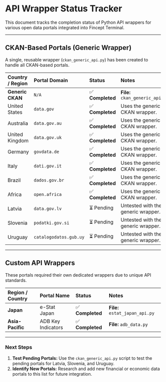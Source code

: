 # API Wrapper Status Tracker

This document tracks the completion status of Python API wrappers for various open data portals integrated into Fincept Terminal.

---

## CKAN-Based Portals (Generic Wrapper)

A single, reusable wrapper (`ckan_generic_api.py`) has been created to handle all CKAN-based portals.

| Country / Region | Portal Domain | Status | Notes |
| :--- | :--- | :--- | :--- |
| **Generic CKAN** | `N/A` | ✅ **Completed** | **File:** `ckan_generic_api.py` |
| United States | `data.gov` | ✅ **Completed** | Uses the generic CKAN wrapper. |
| Australia | `data.gov.au` | ✅ **Completed** | Uses the generic CKAN wrapper. |
| United Kingdom | `data.gov.uk` | ✅ **Completed** | Uses the generic CKAN wrapper. |
| Germany | `govdata.de` | ✅ **Completed** | Uses the generic CKAN wrapper. |
| Italy | `dati.gov.it` | ✅ **Completed** | Uses the generic CKAN wrapper. |
| Brazil | `dados.gov.br` | ✅ **Completed** | Uses the generic CKAN wrapper. |
| Africa | `open.africa` | ✅ **Completed** | Uses the generic CKAN wrapper. |
| Latvia | `data.gov.lv` | ⏳ Pending | Untested with the generic wrapper. |
| Slovenia | `podatki.gov.si` | ⏳ Pending | Untested with the generic wrapper. |
| Uruguay | `catalogodatos.gub.uy`| ⏳ Pending | Untested with the generic wrapper. |

---

## Custom API Wrappers

These portals required their own dedicated wrappers due to unique API standards.

| Region / Country | Portal Name | Status | Notes |
| :--- | :--- | :--- | :--- |
| **Japan** | e-Stat Japan | ✅ **Completed** | **File:** `estat_japan_api.py` |
| **Asia-Pacific**| ADB Key Indicators | ✅ **Completed** | **File:** `adb_data.py` |

---

### Next Steps

1.  **Test Pending Portals:** Use the `ckan_generic_api.py` script to test the pending portals for Latvia, Slovenia, and Uruguay.
2.  **Identify New Portals:** Research and add new financial or economic data portals to this list for future integration.